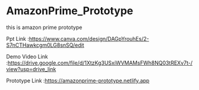 # AmazonPrime_Prototype
this is amazon prime prototype

Ppt Link :https://www.canva.com/design/DAGpYrouhEs/2-S7nCTHawkcgm0LG8snSQ/edit

Demo Video Link :https://drive.google.com/file/d/1XtzKg3USxiWVMAMsFWh8NQ03tREXv7t-/view?usp=drive_link

Prototype Link :https://amazonprime-prototype.netlify.app
